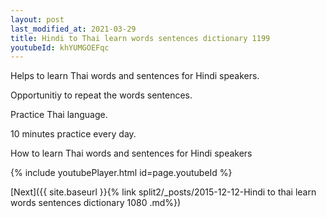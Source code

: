 ```yaml
---
layout: post
last_modified_at: 2021-03-29
title: Hindi to Thai learn words sentences dictionary 1199 
youtubeId: khYUMGOEFqc
---
```

 
 
Helps to learn Thai words and sentences for Hindi speakers.

Opportunitiy to repeat the words sentences. 

Practice Thai language. 
 
10 minutes practice every day. 
 
How to learn Thai words and sentences for Hindi speakers 
 
{% include youtubePlayer.html id=page.youtubeId %}
 
 
[Next]({{ site.baseurl }}{% link  split2/_posts/2015-12-12-Hindi to thai learn words sentences dictionary 1080 .md%})
 

